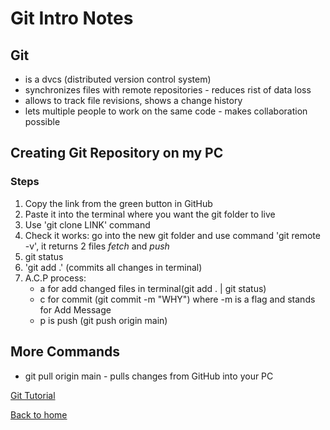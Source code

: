 # Git Intro Notes


## Git

* is a dvcs (distributed version control system)
* synchronizes files with remote repositories - reduces rist of data loss
* allows to track file revisions, shows a change history
* lets multiple people to work on the same code - makes collaboration possible

## Creating Git Repository on my PC

### Steps

1. Copy the link from the green button in GitHub
2. Paste it into the terminal where you want the git folder to live
3. Use 'git clone LINK' command
4. Check it works: go into the new git folder and use command 'git remote -v', it returns 2 files _fetch_ and _push_
5. git status
6. 'git add .' (commits all changes in terminal)
7. A.C.P process: 
    * a for add changed files in terminal(git add . | git status) 
    * c for commit (git commit -m "WHY") where -m is a flag and stands for Add Message
    * p is push (git push origin main)

## More Commands
* git pull origin main - pulls changes from GitHub into your PC

[Git Tutorial](https://blog.udemy.com/git-tutorial-a-comprehensive-guide/)

[Back to home](../README.md)